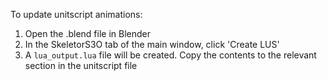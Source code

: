 To update unitscript animations:

1. Open the .blend file in Blender
1. In the SkeletorS3O tab of the main window, click 'Create LUS'
1. A `lua_output.lua` file will be created. Copy the contents to the relevant section in the unitscript file
